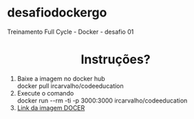 # desafiodockergo
Treinamento Full Cycle - Docker - desafio 01



<h1 align='center'>Instruções?</h1>

<ol>
    <li>
    Baixe a imagem no docker hub<br/> docker pull ircarvalho/codeeducation
    </li>
    <li>Execute o comando <br/>
    docker run --rm  -ti -p 3000:3000 ircarvalho/codeeducation
    </li>
    <li><a href='https://hub.docker.com/r/ircarvalho/codeeducation'/>Link da imagem DOCER</a></li>
</ol>
